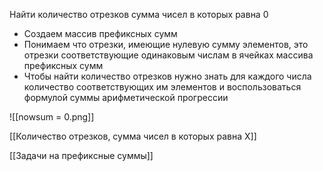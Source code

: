 Найти количество отрезков сумма чисел в которых равна 0

- Создаем массив префиксных сумм
- Понимаем что отрезки, имеющие нулевую сумму элементов, это отрезки соответствующие одинаковым числам в ячейках массива префиксных сумм
- Чтобы найти количество отрезков нужно знать для каждого числа количество соответствующих им элементов и воспользоваться формулой суммы арифметической прогрессии

![[nowsum = 0.png]]

[[Количество отрезков, сумма чисел в которых равна Х]]

[[Задачи на префиксные суммы]]